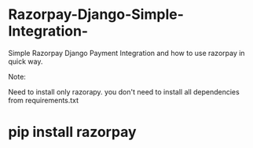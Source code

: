 # Razorpay-Django-Simple-Integration-
Simple Razorpay Django Payment Integration and how to use razorpay in quick way.


Note:

Need to install only razorapy. you don't need to install all dependencies from requirements.txt

# pip install razorpay
